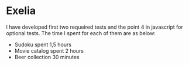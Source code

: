 # Exelia

I have developed first two requeired tests and the point 4 in javascript for optional tests.
The time I spent for each of them are as below:
  - Sudoku spent 1,5 hours
  - Movie catalog spent 2 hours
  - Beer collection 30 minutes
